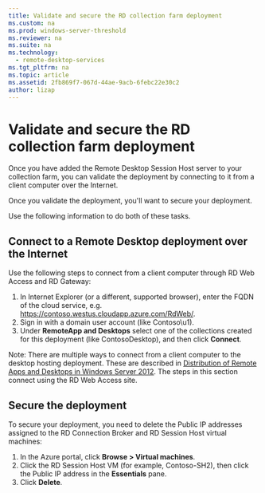 ```yaml
---
title: Validate and secure the RD collection farm deployment
ms.custom: na
ms.prod: windows-server-threshold
ms.reviewer: na
ms.suite: na
ms.technology: 
  - remote-desktop-services
ms.tgt_pltfrm: na
ms.topic: article
ms.assetid: 2fb869f7-067d-44ae-9acb-6febc22e30c2
author: lizap
---
```

# Validate and secure the RD collection farm deployment
Once you have added the Remote Desktop Session Host server to your collection farm, you can validate the deployment by connecting to it from a client computer over the Internet.   
  
Once you validate the deployment, you'll want to secure your deployment.  
  
Use the following information to do both of these tasks.  
  
## Connect to a Remote Desktop deployment over the Internet  
Use the following steps to connect from a client computer through RD Web Access and RD Gateway:  
1.	In Internet Explorer (or a different, supported browser), enter the FQDN of the cloud service, e.g. https://contoso.westus.cloudapp.azure.com/RdWeb/.  
2.	Sign in with a domain user account (like Contoso\u1).  
3.	Under **RemoteApp and Desktops** select one of the collections created for this deployment (like ContosoDesktop), and then click **Connect**.  
      
  
Note: There are multiple ways to connect from a client computer to the desktop hosting deployment. These are described in [Distribution of Remote Apps and Desktops in Windows Server 2012](http://social.technet.microsoft.com/wiki/contents/articles/14488.distribution-of-remote-apps-and-desktops-in-windows-server-2012.aspx). The steps in this section connect using the RD Web Access site.  
  
## Secure the deployment  
To secure your deployment, you need to delete the Public IP addresses assigned to the RD Connection Broker and RD Session Host virtual machines:  
  
1. In the Azure portal, click **Browse > Virtual machines**.  
2. Click the RD Session Host VM (for example, Contoso-SH2), then click the Public IP address in the **Essentials** pane.  
3. Click **Delete**.  
  
